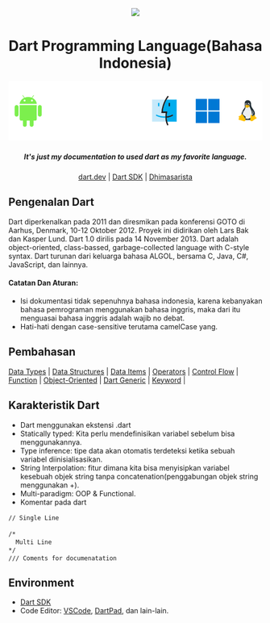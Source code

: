 <div align="center">
<p>
    <img width="80" src="https://cdn-images-1.medium.com/max/1200/1*knHF_qpxdtS8h0Z8EeqowA.png">
</p>
<h1>Dart Programming Language(Bahasa Indonesia)</h1>

![platform](./assets/img/frame.svg)


<h5>It's just my documentation to used dart as my favorite language.</h5>

[dart.dev](https://dart.dev) | [Dart SDK](https://dart.dev/get-dart/archive) | [Dhimasarista](https://dhimasarista.com)

</div>
<div align="left">
<h2>Pengenalan Dart</h2>
<p>Dart diperkenalkan pada 2011 dan diresmikan pada konferensi GOTO di Aarhus, Denmark, 10-12 Oktober 2012. Proyek ini didirikan oleh Lars Bak dan Kasper Lund. Dart 1.0 dirilis pada 14 November 2013. Dart adalah object-oriented, class-bassed, garbage-collected language with C-style syntax. Dart turunan dari keluarga bahasa ALGOL, bersama C, Java, C#, JavaScript, dan lainnya.</p>
</div>


#### Catatan Dan Aturan:
- Isi dokumentasi tidak sepenuhnya bahasa indonesia, karena kebanyakan bahasa pemrograman menggunakan bahasa inggris, 
maka dari itu menguasai bahasa inggris adalah wajib no debat.
- Hati-hati dengan case-sensitive terutama camelCase yang.


## Pembahasan
[Data Types]() | [Data Structures]() | [Data Items]() | [Operators]() | [Control Flow]() | [Function]() | [Object-Oriented]() | [Dart Generic]() | [Keyword]() |

## Karakteristik Dart
- Dart menggunakan ekstensi .dart
- Statically typed: Kita perlu mendefinisikan variabel sebelum bisa menggunakannya.
- Type inference: tipe data akan otomatis terdeteksi ketika sebuah variabel diinisialisasikan.
- String Interpolation: fitur dimana kita bisa menyisipkan variabel kesebuah objek string tanpa concatenation(penggabungan objek string menggunakan +).
- Multi-paradigm: OOP & Functional.
- Komentar pada dart
```
// Single Line

/*
  Multi Line
*/
/// Coments for documenatation
```

## Environment
- [Dart SDK](https://dart.dev/get-dart/archive)
- Code Editor: [VSCode](https://code.visualstudio.com/), [DartPad](https://dartpad.dev/), dan lain-lain.